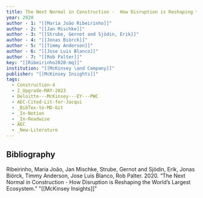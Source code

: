 ```yaml
---
title: The Next Normal in Construction -  How Disruption is Reshaping the World’s Largest Ecosystem
year: 2020
author - 1: "[[Maria João Ribeirinho]]"
author - 2: "[[Jan Mischke]]"
author - 3: "[[Strube, Gernot and Sjödin, Erik]]"
author - 4: "[[Jonas Biörck]]"
author - 5: "[[Timmy Anderson]]"
author - 6: "[[Jose Luis Blanco]]"
author - 7: "[[Rob Palter]]"
key: "[[Ribeirinho2020-mq]]"
institution: "[[McKinsey \and Company]]"
publisher: "[[McKinsey Insights]]"
tags:
  - Construction-4
  - 2_Upgrade-MAY-2023
  - Deloitte---McKinsey---EY---PWC
  - AEC-Cited-Lit-for-Jacqui
  - _BibTex-to-MD-Git
  - _In-Notion
  - _In-Readwise
  - AEC
  - _New-Literature
---
```


## Bibliography
Ribeirinho, Maria João, Jan Mischke, Strube, Gernot and Sjödin, Erik, Jonas Biörck, Timmy Anderson, Jose Luis Blanco, Rob Palter. 2020. “The Next Normal in Construction -  How Disruption is Reshaping the World’s Largest Ecosystem.” "[[McKinsey Insights]]"